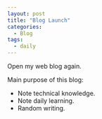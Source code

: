 ```yaml
---
layout: post
title: "Blog Launch"
categories:
  - Blog
tags:
  - daily
---
```


Open my web blog again.

Main purpose of this blog:
- Note technical knowledge.
- Note daily learning.
- Random writing.
